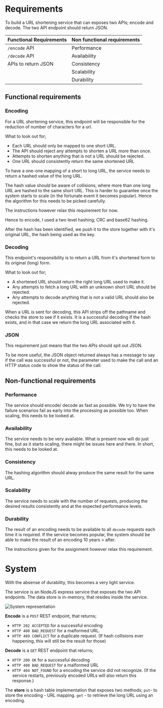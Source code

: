 # Requirements
To build a URL shortening service that can exposes two APIs; encode and decode.
The two API endpoint should return JSON.

| Functional Requirements  | Non functional requirements |
| ------------- | ------------- |
| `/encode` API  | Performance  |
| `/decode` API  | Availability  |
| APIs to return JSON  | Consistency  |
|  | Scalability  |
|  | Durability  |

## Functional requirements

### Encoding
For a URL shortening service, this endpoint will be responsible for the reduction of number of characters for a url.

What to look out for;
- Each URL should only be mapped to one short URL.
- The API should reject any attempts to shorten a URL more than once.
- Attempts to shorten anything that is not a URL should be rejected.
- One URL should consistently return the same shortened URL

To have a one-one mapping of a short to long URL, the service needs to return a hashed value of the long URL.

<p>The hash value should be aware of collisions; where more than one long URL are hashed to the same short URL. This is harder to guarantee once the system starts to scale (in the fortunate event it becomes popular). Hence the algorithm for this needs to be picked carefully.</p>

The instructions however relax this requirement for now.

Hence to encode, I used a two level hashing; CRC and base62 hashing.

After the hash has been identified, we push it to the store together with it's original URL, the hash being used as the key.

### Decoding
This endpoint's responsibility is to return a URL from it's shortened form to its original (long) form.

What to look out for;
- A shortened URL should return the right long URL used to make it.
- Any attempts to fetch a long URL with an unknown short URL should be rejected.
- Any attempts to decode anything that is not a valid URL should also be rejected.

When a URL is sent for decoding, this API strips off the pathname and checks the store to see if it exists.
It is a successful decoding if the hash exists, and in that case we return the long URL associated with it.


### JSON
This requirement just means that the two APIs should spit out JSON.

To be more useful, the JSON object returned always has a message to say if the call was successful or not, the parameter used to make the call and an HTTP status code to show the status of the call.

## Non-functional requirements

### Performance

The service should encode/ decode as fast as possible.
We try to have the failure scenarios fail as early into the processing as possible too.
When scaling, this needs to be looked at.

### Availability

The service needs to be very available. What is present now will do just fine, but as it starts scaling, there might be issues here and there. In short, this needs to be looked at.

### Consistency

The hashing algorithm should alway produce the same result for the same URL.

### Scalability

The service needs to scale with the number of requests, producing the desired results consistently and at the expected performance levels.

### Durability

The result of an encoding needs to be available to all `decode` requests each time it is required. If the service becomes popular, the system should be able to make the result of an encoding 10 years > after.

The instructions given for the assignment however relax this requirement.


# System
With the absense of durability, this becomes a very light service.

The service is an NodeJS express service that exposes the two API endpoints.
The data store is in-memory, that resides inside the service.

![System representation](https://docs.google.com/drawings/d/e/2PACX-1vRdNZL-hj-oLXj0wgslFDMdG8xacY1_zJ9-D71hkoVT0QvzRDG0_2rhySnMzvnoX0Ar3XZLPr6Z56A3/pub?w=584&h=299)

**Encode** is a `POST` REST endpoint, that returns;
 - `HTTP 202 ACCEPTED` for a successful encoding
 - `HTTP 400 BAD_REQUEST` for a malformed URL.
 - `HTTP 409 CONFLICT` for a duplicate request. (If hash collisions ever happening, this will still be the result for those)

**Decode** is a `GET` REST endpoint that returns;
- `HTTP 200 OK` for a successful decoding
- `HTTP 400 BAD_REQUEST` for a malformed URL
- `HTTP 404 NOT_FOUND` for a encoding the service did not recognize. (If the service restarts, previously encoded URLs will also return this response.)

The **store** is a hash table implementation that exposes two methods;
`put`- to store the encoding - URL mapping.
`get` - to retrieve the long URL using an encoding.